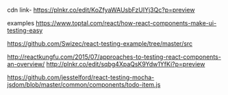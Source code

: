 cdn link-
https://plnkr.co/edit/KoZfyaWAUsbFzUIYj3Qc?p=preview


examples
https://www.toptal.com/react/how-react-components-make-ui-testing-easy

https://github.com/Swizec/react-testing-example/tree/master/src

http://reactkungfu.com/2015/07/approaches-to-testing-react-components-an-overview/
http://plnkr.co/edit/sqbg4XpaQsK9Ydw1YfKi?p=preview

https://github.com/jesstelford/react-testing-mocha-jsdom/blob/master/common/components/todo-item.js
